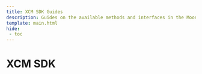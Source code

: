 ```yaml
---
title: XCM SDK Guides
description: Guides on the available methods and interfaces in the Moonbeam XCM SDK and how to use the XCM SDK to easily deposit and withdraw cross chain assets.
template: main.html
hide: 
 - toc
---
```


<h1 class='subsection-title'>XCM SDK</h1>
<div class='subsection-wrapper'></div>